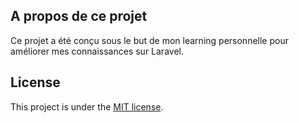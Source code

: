 ## A propos de ce projet

Ce projet a été conçu sous le but de mon learning personnelle pour améliorer mes connaissances sur Laravel.

## License

This project is under the [MIT license](https://opensource.org/licenses/MIT).
